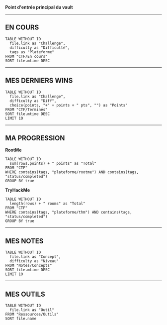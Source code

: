 **Point d'entrée principal du vault**

---
##  EN COURS

```dataview
TABLE WITHOUT ID
  file.link as "Challenge",
  difficulty as "Difficulté",
  tags as "Plateforme"
FROM "CTF/En cours"
SORT file.mtime DESC
```

---
##  MES DERNIERS WINS

```dataview
TABLE WITHOUT ID
  file.link as "Challenge",
  difficulty as "Diff",
  choice(points, "+" + points + " pts", "") as "Points"
FROM "CTF/Terminés"
SORT file.mtime DESC
LIMIT 10
```

---
##  MA PROGRESSION

**RootMe**
```dataview
TABLE WITHOUT ID
  sum(rows.points) + " points" as "Total"
FROM "CTF"
WHERE contains(tags, "plateforme/rootme") AND contains(tags, "status/completed")
GROUP BY true
```

**TryHackMe**
```dataview
TABLE WITHOUT ID
  length(rows) + " rooms" as "Total"
FROM "CTF"
WHERE contains(tags, "plateforme/thm") AND contains(tags, "status/completed")
GROUP BY true
```

---
##  MES NOTES
```dataview
TABLE WITHOUT ID
  file.link as "Concept",
  difficulty as "Niveau"
FROM "Notes/Concepts"
SORT file.mtime DESC
LIMIT 10
```

---
##  MES OUTILS
```dataview
TABLE WITHOUT ID
  file.link as "Outil"
FROM "Ressources/Outils"
SORT file.name
```
